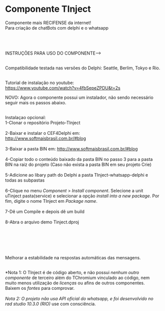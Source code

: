 # Componente TInject
Componente mais RECIFENSE da internet!<br>
Para criação de chatBots com delphi e o whatsapp<br></br><br></br>

INSTRUÇÕES PARA USO DO COMPONENTE--><br></br>

Compatibilidade testada nas versões do Delphi: Seattle, Berlim, Tokyo e Rio.<br></br>

Tutorial de instalação no youtube:<br>
https://www.youtube.com/watch?v=4fbSepeZPDU&t=2s

NOVO: Agora o componente possui um instalador, não sendo necessário seguir mais os passos abaixo.<br><br>

Instalaçao opcional:<br>
1-Clonar o repositório Projeto-TInject
<br></br>
2-Baixar e instalar o CEF4Delphi em: http://www.softmaisbrasil.com.br/#blog
<br></br>
3-Baixar a pasta BIN em: http://www.softmaisbrasil.com.br/#blog
<br></br>
4-Copiar todo o conteúdo baixado da pasta BIN no passo 3 para a pasta BIN na raiz do projeto (Caso não exista a pasta BIN em seu projeto Crie)
<br></br>
5-Adicione ao libary path do Delphi a pasta TInject-whatsapp-delphi e todas as subpastas
<br><br>
6-Clique no menu *Component* > *Install component*. Selecione a unit uTinject pasta(service) e selecionar a opção *install into a new package*. Por fim, digite o nome TInject em *Package name*.
<br><br>
7-Dê um Compile e depois dê um build
<br><br>
8-Abra o arquivo demo Tinject.dproj
<br></br><br></br>

<br><br>Melhorar a estabilidade na respostas automáticas das mensagens.
<br><br>

*Nota 1: O TInject é de código aberto, e não possui *nenhum outro componente* de terceiro além do TChromium vinculado ao código, nem muito menos utilização de *licenças* ou afins de outros componentes. Baixem os *fontes* para comprovar.
<br><br>
*Nota 2: O projeto não usa API oficial do whatsapp, e foi desenvolvido no rad studio 10.3.0 (RIO)* use com consciência. 
